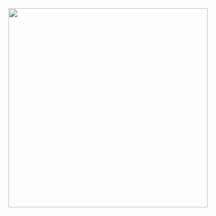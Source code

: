 <img src="https://github.com/user-attachments/assets/7994a492-b462-4577-b1f1-0bcc9066c951" width="400" />
